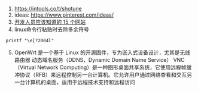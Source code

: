 1. https://intools.co/t/shotune
2. ideas: https://www.pinterest.com/ideas/
3. [开发人员应该知道的 15 个网站](https://dev.to/idboussadel/15-websites-that-every-developer-should-know-2beo?ref=dailydev)
4. linux命令行粘贴时去除多余符号
```
printf "\e[?2004l"
```
5. OpenWrt 是一个基于 Linux 的开源固件，专为嵌入式设备设计，尤其是无线路由器
动态域名服务（DDNS，Dynamic Domain Name Service）
VNC（Virtual Network Computing）是一种图形桌面共享系统，它使用远程帧缓冲协议（RFB）来远程控制另一台计算机。它允许用户通过网络查看和交互另一台计算机的桌面，适用于远程技术支持和远程访问